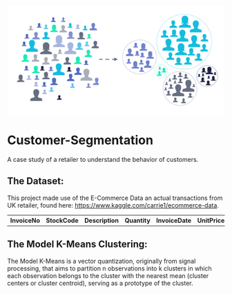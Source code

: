<img src="assets/segmentation.png" raw="true" alt=" Customer Segmentation"/>

 
# Customer-Segmentation
A case study of a retailer to understand the behavior of customers.

## The Dataset:

This project made use of the E-Commerce Data an actual transactions from UK retailer, found here: https://www.kaggle.com/carrie1/ecommerce-data.

<table>
  <tr>
    <th>InvoiceNo</th>
    <th>StockCode</th>
    <th>Description</th>
    <th>Quantity</th>
    <th>InvoiceDate</th>
    <th>UnitPrice</th>
    <th>CustomerID</th>
    <th>Country</th>
  </tr>
</table>
 
## The Model K-Means Clustering:
The Model K-Means is a vector quantization, originally from signal processing, that aims to partition n observations into k clusters in which each observation belongs to the cluster with the nearest mean (cluster centers or cluster centroid), serving as a prototype of the cluster.
